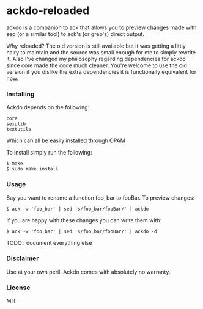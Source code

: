 # ackdo-reloaded

ackdo is a companion to ack that allows you to preview changes made with
sed (or a similar tool) to ack's (or grep's) direct output.

Why reloaded?
The old version is still available but it was getting a littly hairy to
maintain and the source was small enough for me to simply rewrite it.  Also
I've changed my phiilosophy regarding dependencies for ackdo since core made
the code much cleaner. You're welcome to use the old version if you dislike
the extra dependencies it is functionally equivalent for now.

### Installing

Ackdo depends on the following:
```
core
sexplib
textutils
```
Which can all be easily installed through OPAM

To install simply run the following:
```
$ make
$ sudo make install
```

### Usage

Say you want to rename a function foo_bar to fooBar.
To preview changes:
```
$ ack -w 'foo_bar' | sed 's/foo_bar/fooBar/' | ackdo 
```
If you are happy with these changes you can write them with:
```
$ ack -w 'foo_bar' | sed 's/foo_bar/fooBar/' | ackdo -d
```

TODO : document everything else

### Disclaimer

Use at your own peril. Ackdo comes with absolutely no warranty.

### License

MIT
